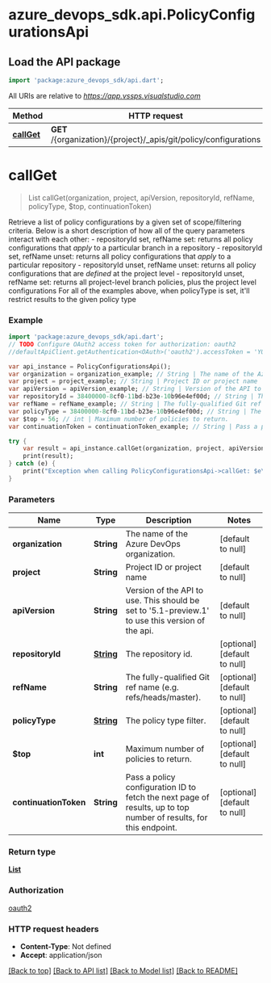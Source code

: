 # azure_devops_sdk.api.PolicyConfigurationsApi

## Load the API package
```dart
import 'package:azure_devops_sdk/api.dart';
```

All URIs are relative to *https://app.vssps.visualstudio.com*

Method | HTTP request | Description
------------- | ------------- | -------------
[**callGet**](PolicyConfigurationsApi.md#callGet) | **GET** /{organization}/{project}/_apis/git/policy/configurations | 


# **callGet**
> List<PolicyConfiguration> callGet(organization, project, apiVersion, repositoryId, refName, policyType, $top, continuationToken)



Retrieve a list of policy configurations by a given set of scope/filtering criteria.  Below is a short description of how all of the query parameters interact with each other: - repositoryId set, refName set: returns all policy configurations that *apply* to a particular branch in a repository - repositoryId set, refName unset: returns all policy configurations that *apply* to a particular repository - repositoryId unset, refName unset: returns all policy configurations that are *defined* at the project level - repositoryId unset, refName set: returns all project-level branch policies, plus the project level configurations For all of the examples above, when policyType is set, it'll restrict results to the given policy type

### Example 
```dart
import 'package:azure_devops_sdk/api.dart';
// TODO Configure OAuth2 access token for authorization: oauth2
//defaultApiClient.getAuthentication<OAuth>('oauth2').accessToken = 'YOUR_ACCESS_TOKEN';

var api_instance = PolicyConfigurationsApi();
var organization = organization_example; // String | The name of the Azure DevOps organization.
var project = project_example; // String | Project ID or project name
var apiVersion = apiVersion_example; // String | Version of the API to use.  This should be set to '5.1-preview.1' to use this version of the api.
var repositoryId = 38400000-8cf0-11bd-b23e-10b96e4ef00d; // String | The repository id.
var refName = refName_example; // String | The fully-qualified Git ref name (e.g. refs/heads/master).
var policyType = 38400000-8cf0-11bd-b23e-10b96e4ef00d; // String | The policy type filter.
var $top = 56; // int | Maximum number of policies to return.
var continuationToken = continuationToken_example; // String | Pass a policy configuration ID to fetch the next page of results, up to top number of results, for this endpoint.

try { 
    var result = api_instance.callGet(organization, project, apiVersion, repositoryId, refName, policyType, $top, continuationToken);
    print(result);
} catch (e) {
    print("Exception when calling PolicyConfigurationsApi->callGet: $e\n");
}
```

### Parameters

Name | Type | Description  | Notes
------------- | ------------- | ------------- | -------------
 **organization** | **String**| The name of the Azure DevOps organization. | [default to null]
 **project** | **String**| Project ID or project name | [default to null]
 **apiVersion** | **String**| Version of the API to use.  This should be set to &#39;5.1-preview.1&#39; to use this version of the api. | [default to null]
 **repositoryId** | [**String**](.md)| The repository id. | [optional] [default to null]
 **refName** | **String**| The fully-qualified Git ref name (e.g. refs/heads/master). | [optional] [default to null]
 **policyType** | [**String**](.md)| The policy type filter. | [optional] [default to null]
 **$top** | **int**| Maximum number of policies to return. | [optional] [default to null]
 **continuationToken** | **String**| Pass a policy configuration ID to fetch the next page of results, up to top number of results, for this endpoint. | [optional] [default to null]

### Return type

[**List<PolicyConfiguration>**](PolicyConfiguration.md)

### Authorization

[oauth2](../README.md#oauth2)

### HTTP request headers

 - **Content-Type**: Not defined
 - **Accept**: application/json

[[Back to top]](#) [[Back to API list]](../README.md#documentation-for-api-endpoints) [[Back to Model list]](../README.md#documentation-for-models) [[Back to README]](../README.md)

